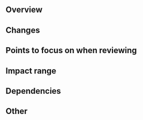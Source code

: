 ## Overview
<!-- Purposes, or related issue number  -->

## Changes

## Points to focus on when reviewing
<!-- it make the reviewing easier than not to give points which are worried by you -->

## Impact range

## Dependencies

## Other
